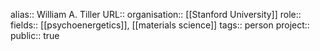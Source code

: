 alias:: William A. Tiller
URL::
organisation:: [[Stanford University]] 
role::
fields:: [[psychoenergetics]], [[materials science]] 
tags:: person
project::
public:: true
